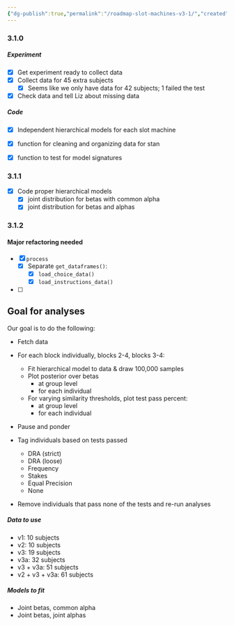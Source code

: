 ```yaml
---
{"dg-publish":true,"permalink":"/roadmap-slot-machines-v3-1/","created":"","updated":""}
---
```



### 3.1.0

##### Experiment

- [x] Get experiment ready to collect data
- [x] Collect data for 45 extra subjects
	- [x] Seems like we only have data for 42 subjects; 1 failed the test
- [x] Check data and tell Liz about missing data

##### Code

- [x] Independent hierarchical models for each slot machine
- [x] function for cleaning and organizing data for stan
- [x] function to test for model signatures


### 3.1.1

- [x] Code proper hierarchical models
	- [x] joint distribution for betas with common alpha
	- [x] joint distribution for betas and alphas

### 3.1.2

#### Major refactoring needed

- [x] `process`
	- [x] Separate `get_dataframes()`:
		- [x] `load_choice_data()`
		- [x] `load_instructions_data()`
- [ ] 

## Goal for analyses

Our goal is to do the following:

- Fetch data
- For each block individually, blocks 2-4, blocks 3-4:
	- Fit hierarchical model to data & draw 100,000 samples
	- Plot posterior over betas
		- at group level
		- for each individual
	- For varying similarity thresholds, plot test pass percent:
		- at group level
		- for each individual

- Pause and ponder

- Tag individuals based on tests passed
	- DRA (strict)
	- DRA (loose)
	- Frequency
	- Stakes
	- Equal Precision
	- None
- Remove individuals that pass none of the tests and re-run analyses

##### Data to use

- v1: 10 subjects
- v2: 10 subjects
- v3: 19 subjects
- v3a: 32 subjects
- v3 + v3a: 51 subjects
- v2 + v3 + v3a: 61 subjects

##### Models to fit

- Joint betas, common alpha
- Joint betas, joint alphas